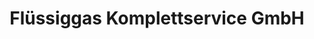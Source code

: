 ---
title: "Flüssiggas Komplettservice GmbH"
url: /muencheberg/fluessiggas-komplettservice-gmbh/
shop: Gasflaschen
---